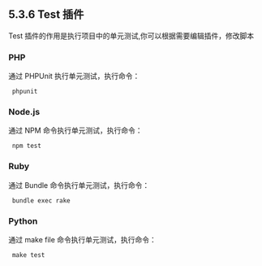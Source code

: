 
## 5.3.6  Test 插件

Test 插件的作用是执行项目中的单元测试,你可以根据需要编辑插件，修改脚本

### PHP

通过 PHPUnit 执行单元测试，执行命令：

<pre>
<code> phpunit </code>
</pre>


### Node.js

通过 NPM 命令执行单元测试，执行命令：

<pre>
<code> npm test </code>
</pre>

### Ruby

通过 Bundle 命令执行单元测试，执行命令：

<pre>
<code> bundle exec rake </code>
</pre>
 

### Python

通过 make file 命令执行单元测试，执行命令：

<pre>
<code> make test </code>
</pre>
  
